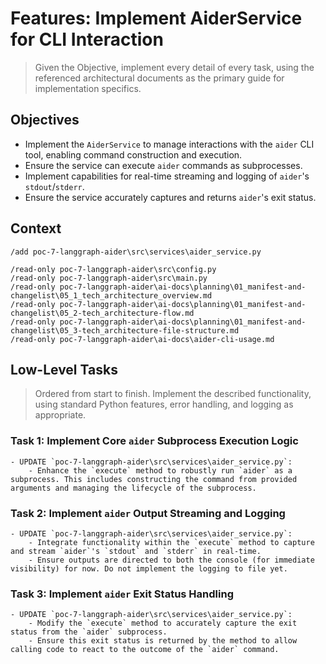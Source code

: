 # Features: Implement AiderService for CLI Interaction

> Given the Objective, implement every detail of every task, using the referenced architectural documents as the primary guide for implementation specifics.

## Objectives

- Implement the `AiderService` to manage interactions with the `aider` CLI tool, enabling command construction and execution.
- Ensure the service can execute `aider` commands as subprocesses.
- Implement capabilities for real-time streaming and logging of `aider`'s `stdout`/`stderr`.
- Ensure the service accurately captures and returns `aider`'s exit status.

## Context
```
/add poc-7-langgraph-aider\src\services\aider_service.py

/read-only poc-7-langgraph-aider\src\config.py
/read-only poc-7-langgraph-aider\src\main.py
/read-only poc-7-langgraph-aider\ai-docs\planning\01_manifest-and-changelist\05_1_tech_architecture_overview.md
/read-only poc-7-langgraph-aider\ai-docs\planning\01_manifest-and-changelist\05_2-tech_architecture-flow.md
/read-only poc-7-langgraph-aider\ai-docs\planning\01_manifest-and-changelist\05_3-tech_architecture-file-structure.md
/read-only poc-7-langgraph-aider\ai-docs\aider-cli-usage.md
```

## Low-Level Tasks
> Ordered from start to finish. Implement the described functionality, using standard Python features, error handling, and logging as appropriate.

### Task 1: Implement Core `aider` Subprocess Execution Logic
```
- UPDATE `poc-7-langgraph-aider\src\services\aider_service.py`:
    - Enhance the `execute` method to robustly run `aider` as a subprocess. This includes constructing the command from provided arguments and managing the lifecycle of the subprocess.
```

### Task 2: Implement `aider` Output Streaming and Logging
```
- UPDATE `poc-7-langgraph-aider\src\services\aider_service.py`:
    - Integrate functionality within the `execute` method to capture and stream `aider`'s `stdout` and `stderr` in real-time.
    - Ensure outputs are directed to both the console (for immediate visibility) for now. Do not implement the logging to file yet.
```

### Task 3: Implement `aider` Exit Status Handling
```
- UPDATE `poc-7-langgraph-aider\src\services\aider_service.py`:
    - Modify the `execute` method to accurately capture the exit status from the `aider` subprocess.
    - Ensure this exit status is returned by the method to allow calling code to react to the outcome of the `aider` command.
```
